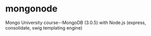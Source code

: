 # mongonode
Mongo University course--MongoDB (3.0.5) with Node.js (express, consolidate, swig templating engine)
